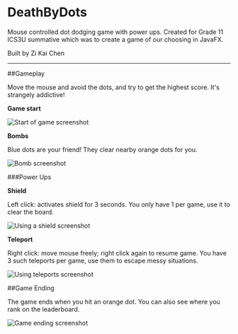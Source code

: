 # DeathByDots
Mouse controlled dot dodging game with power ups. Created for Grade 11 ICS3U summative which was to create a game of our choosing in JavaFX.

Built by Zi Kai Chen

---

##Gameplay

Move the mouse and avoid the dots, and try to get the highest score. It's strangely addictive!

**Game start**

![Start of game screenshot](screenshots/gamestart.png "Start of game")

**Bombs**

Blue dots are your friend! They clear nearby orange dots for you.

![Bomb screenshot](screenshots/bomb.png "Bomb in action")

###Power Ups

**Shield**

Left click: activates shield for 3 seconds. You only have 1 per game, use it to clear the board.

![Using a shield screenshot](screenshots/shield.png "Using a shield")

**Teleport**

Right click: move mouse freely; right click again to resume game. You have 3 such teleports per game, use them to escape messy situations.

![Using teleports screenshot](screenshots/teleport.png "Using teleports")

##Game Ending

The game ends when you hit an orange dot. You can also see where you rank on the leaderboard.

![Game ending screenshot](screenshots/gameover.png "Game ending")


